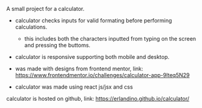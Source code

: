 A small project for a calculator.

- calculator checks inputs for valid formating before performing calculations.
  - this includes both the characters inputted from typing on the screen and pressing the buttoms.
  
- calculator is responsive supporting both mobile and desktop.

- was made with designs from frontend mentor, link: https://www.frontendmentor.io/challenges/calculator-app-9lteq5N29

- calculator was made using react js/jsx and css

calculator is hosted on github, link: https://erlandino.github.io/calculator/
